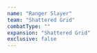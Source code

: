 ```yaml
---
name: "Ranger Slayer"
team: "Shattered Grid"
combatType: ""
expansion: "Shattered Grid"
exclusive: false
---
```


<!--stackedit_data:
eyJoaXN0b3J5IjpbLTQyNTY2NjI4MV19
-->
